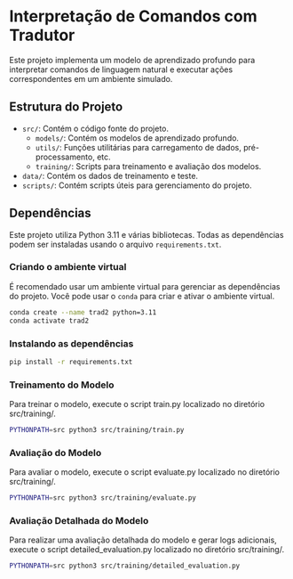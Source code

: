 # Interpretação de Comandos com Tradutor

Este projeto implementa um modelo de aprendizado profundo para interpretar comandos de linguagem natural e executar ações correspondentes em um ambiente simulado.

## Estrutura do Projeto

- `src/`: Contém o código fonte do projeto.
  - `models/`: Contém os modelos de aprendizado profundo.
  - `utils/`: Funções utilitárias para carregamento de dados, pré-processamento, etc.
  - `training/`: Scripts para treinamento e avaliação dos modelos.
- `data/`: Contém os dados de treinamento e teste.
- `scripts/`: Contém scripts úteis para gerenciamento do projeto.

## Dependências

Este projeto utiliza Python 3.11 e várias bibliotecas. Todas as dependências podem ser instaladas usando o arquivo `requirements.txt`.

### Criando o ambiente virtual

É recomendado usar um ambiente virtual para gerenciar as dependências do projeto. Você pode usar o `conda` para criar e ativar o ambiente virtual.

```bash
conda create --name trad2 python=3.11
conda activate trad2
```

### Instalando as dependências

```bash
pip install -r requirements.txt
```

### Treinamento do Modelo

Para treinar o modelo, execute o script train.py localizado no diretório src/training/.

```bash
PYTHONPATH=src python3 src/training/train.py
```

### Avaliação do Modelo

Para avaliar o modelo, execute o script evaluate.py localizado no diretório src/training/.

```bash
PYTHONPATH=src python3 src/training/evaluate.py
```

### Avaliação Detalhada do Modelo

Para realizar uma avaliação detalhada do modelo e gerar logs adicionais, execute o script detailed_evaluation.py localizado no diretório src/training/.

```bash
PYTHONPATH=src python3 src/training/detailed_evaluation.py
```
